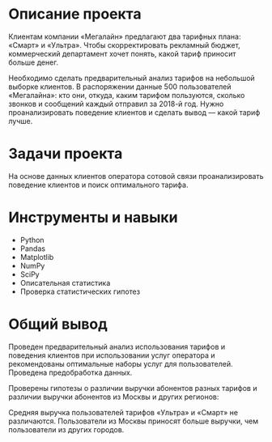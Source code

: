 
# Описание проекта
Клиентам компании «Мегалайн» предлагают два тарифных плана: «Смарт» и «Ультра». Чтобы скорректировать рекламный бюджет, коммерческий департамент хочет понять, какой тариф приносит больше денег.

Необходимо сделать предварительный анализ тарифов на небольшой выборке клиентов. В распоряжении данные 500 пользователей «Мегалайна»: кто они, откуда, каким тарифом пользуются, сколько звонков и сообщений каждый отправил за 2018-й год. Нужно проанализировать поведение клиентов и сделать вывод — какой тариф лучше.

# Задачи проекта
На основе данных клиентов оператора сотовой связи проанализировать поведение клиентов и поиск оптимального тарифа.

# Инструменты и навыки
- Python
- Pandas
- Matplotlib
- NumPy
- SciPy
- Описательная статистика
- Проверка статистических гипотез

# Общий вывод
Проведен предварительный анализ использования тарифов и поведения клиентов при использовании услуг оператора и рекомендованы оптимальные наборы услуг для пользователей. Проведена предобработка данных. 

Проверены гипотезы о различии выручки абонентов разных тарифов и различии выручки абонентов из Москвы и других регионов:

Средняя выручка пользователей тарифов «Ультра» и «Смарт» не различаются.
Пользователи из Москвы приносят больше выручки, чем пользователи из других городов.
